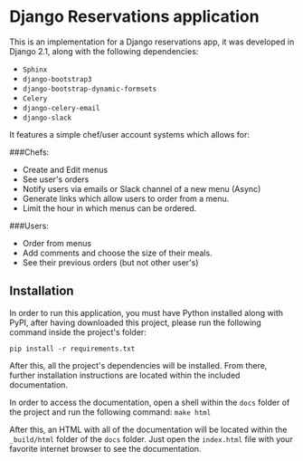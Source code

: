 # Django Reservations application

This is an implementation for a Django reservations app, it was developed in Django 2.1, along with the following dependencies:

- `Sphinx`
- `django-bootstrap3`
- `django-bootstrap-dynamic-formsets`
- `Celery`
- `django-celery-email`
- `django-slack`

It features a simple chef/user account systems which allows for:

###Chefs:
- Create and Edit menus
- See user's orders
- Notify users via emails or Slack channel of a new menu (Async)
- Generate links which allow users to order from a menu.
- Limit the hour in which menus can be ordered.

###Users:
- Order from menus
- Add comments and choose the size of their meals.
- See their previous orders (but not other user's)


## Installation

In order to run this application, you must have Python installed along with PyPI, after having downloaded
this project, please run the following command inside the project's folder:

`pip install -r requirements.txt`

After this, all the project's dependencies will be installed. From there, further installation instructions are located
within the included documentation.

In order to access the documentation, open a shell within the `docs` folder of the project and run the following command:
`make html`

After this, an HTML with all of the documentation will be located within the `_build/html` folder of the `docs` folder.
Just open the `index.html` file with your favorite internet browser to see the documentation.
